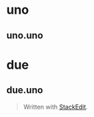 

# uno
## uno.uno

# due

## due.uno

> Written with [StackEdit](https://stackedit.io/).
<!--stackedit_data:
eyJoaXN0b3J5IjpbLTE3NDYwODg2MTNdfQ==
-->
